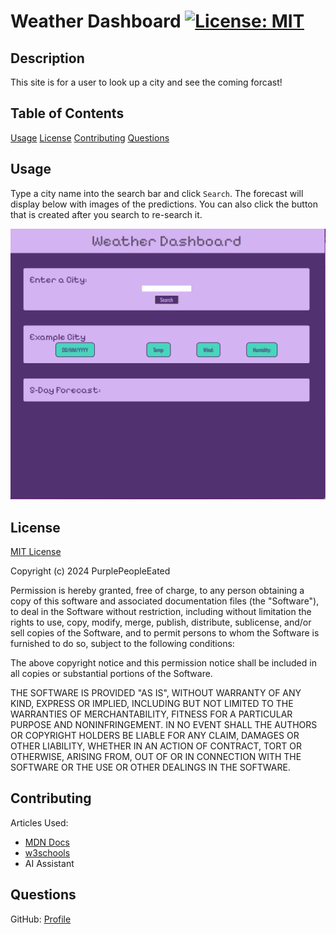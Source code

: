 # Weather Dashboard [![License: MIT](https://img.shields.io/badge/License-MIT-yellow.svg)](https://opensource.org/licenses/MIT)

## Description

This site is for a user to look up a city and see the coming forcast!

## Table of Contents
[Usage](#usage)
[License](#license)
[Contributing](#contributing)
[Questions](#questions)

## Usage

Type a city name into the search bar and click `Search`. The forecast will display below with images of the predictions. You can also click the button that is created after you search to re-search it.

![screenshot of the website](assets/scrnshot.png)

## License
[MIT License](https://opensource.org/license/mit/)

Copyright (c) 2024 PurplePeopleEated

Permission is hereby granted, free of charge, to any person obtaining a copy
of this software and associated documentation files (the "Software"), to deal
in the Software without restriction, including without limitation the rights
to use, copy, modify, merge, publish, distribute, sublicense, and/or sell
copies of the Software, and to permit persons to whom the Software is
furnished to do so, subject to the following conditions:

The above copyright notice and this permission notice shall be included in all
copies or substantial portions of the Software.

THE SOFTWARE IS PROVIDED "AS IS", WITHOUT WARRANTY OF ANY KIND, EXPRESS OR
IMPLIED, INCLUDING BUT NOT LIMITED TO THE WARRANTIES OF MERCHANTABILITY,
FITNESS FOR A PARTICULAR PURPOSE AND NONINFRINGEMENT. IN NO EVENT SHALL THE
AUTHORS OR COPYRIGHT HOLDERS BE LIABLE FOR ANY CLAIM, DAMAGES OR OTHER
LIABILITY, WHETHER IN AN ACTION OF CONTRACT, TORT OR OTHERWISE, ARISING FROM,
OUT OF OR IN CONNECTION WITH THE SOFTWARE OR THE USE OR OTHER DEALINGS IN THE
SOFTWARE.

## Contributing

Articles Used:
- [MDN Docs](https://developer.mozilla.org/)
- [w3schools](https://www.w3schools.com/)
- AI Assistant

## Questions

GitHub: [Profile](https://github.com/PurplePeopleEated)